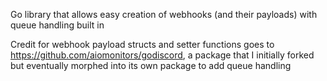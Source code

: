 Go library that allows easy creation of webhooks (and their payloads) with queue handling built in


Credit for webhook payload structs and setter functions goes to https://github.com/aiomonitors/godiscord, a package that I initially forked but eventually morphed into its own package to add queue handling
